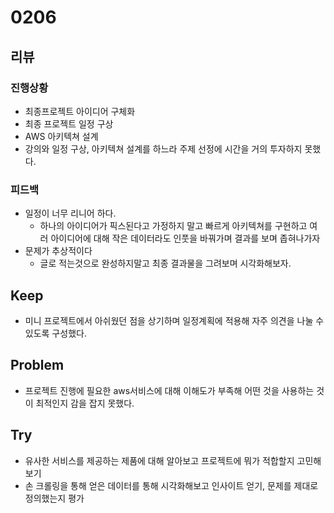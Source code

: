 # 0206
## 리뷰
### 진행상황
- 최종프로젝트 아이디어 구체화
- 최종 프로젝트 일정 구상
- AWS 아키텍쳐 설계
- 강의와 일정 구상, 아키텍쳐 설계를 하느라 주제 선정에 시간을 거의 투자하지 못했다.
### 피드백
- 일정이 너무 리니어 하다.
  - 하나의 아이디어가 픽스된다고 가정하지 말고 빠르게 아키텍쳐를 구현하고 여러 아이디어에 대해 작은 데이터라도 인풋을 바꿔가며 결과를 보며 좁혀나가자
- 문제가 추상적이다
  - 글로 적는것으로 완성하지말고 최종 결과물을 그려보며 시각화해보자.
## Keep
- 미니 프로젝트에서 아쉬웠던 점을 상기하며 일정계획에 적용해 자주 의견을 나눌 수 있도록 구성했다.
## Problem
- 프로젝트 진행에 필요한 aws서비스에 대해 이해도가 부족해 어떤 것을 사용하는 것이 최적인지 감을 잡지 못했다.
## Try
- 유사한 서비스를 제공하는 제품에 대해 알아보고 프로젝트에 뭐가 적합할지 고민해보기
- 손 크롤링을 통해 얻은 데이터를 통해 시각화해보고 인사이트 얻기, 문제를 제대로 정의했는지 평가